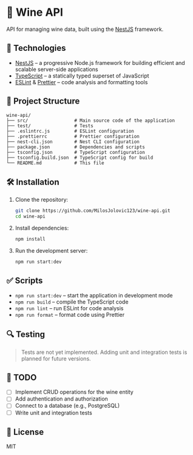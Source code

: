 # 🍷 Wine API

API for managing wine data, built using the [NestJS](https://nestjs.com/) framework.

## 🚀 Technologies

* [NestJS](https://nestjs.com/) – a progressive Node.js framework for building efficient and scalable server-side applications
* [TypeScript](https://www.typescriptlang.org/) – a statically typed superset of JavaScript
* [ESLint](https://eslint.org/) & [Prettier](https://prettier.io/) – code analysis and formatting tools

## 📁 Project Structure

```
wine-api/
├── src/                 # Main source code of the application
├── test/                # Tests
├── .eslintrc.js         # ESLint configuration
├── .prettierrc          # Prettier configuration
├── nest-cli.json        # Nest CLI configuration
├── package.json         # Dependencies and scripts
├── tsconfig.json        # TypeScript configuration
├── tsconfig.build.json  # TypeScript config for build
└── README.md            # This file
```

## 🛠️ Installation

1. Clone the repository:

   ```bash
   git clone https://github.com/MilosJolovic123/wine-api.git
   cd wine-api
   ```

2. Install dependencies:

   ```bash
   npm install
   ```

3. Run the development server:

   ```bash
   npm run start:dev
   ```

## ✅ Scripts

* `npm run start:dev` – start the application in development mode
* `npm run build` – compile the TypeScript code
* `npm run lint` – run ESLint for code analysis
* `npm run format` – format code using Prettier

## 🔍 Testing

> Tests are not yet implemented. Adding unit and integration tests is planned for future versions.

## 📌 TODO

* [ ] Implement CRUD operations for the wine entity
* [ ] Add authentication and authorization
* [ ] Connect to a database (e.g., PostgreSQL)
* [ ] Write unit and integration tests

## 📄 License

MIT
